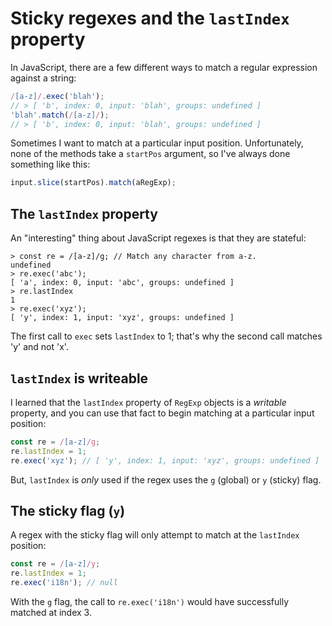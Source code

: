 # Sticky regexes and the `lastIndex` property

In JavaScript, there are a few different ways to match a regular expression against a string:

```javascript
/[a-z]/.exec('blah');
// > [ 'b', index: 0, input: 'blah', groups: undefined ]
'blah'.match(/[a-z]/);
// > [ 'b', index: 0, input: 'blah', groups: undefined ]
```

Sometimes I want to match at a particular input position. Unfortunately, none of the methods take a `startPos` argument, so I've always done something like this:

```javascript
input.slice(startPos).match(aRegExp);
```

## The `lastIndex` property

An "interesting" thing about JavaScript regexes is that they are stateful:

```
> const re = /[a-z]/g; // Match any character from a-z.
undefined
> re.exec('abc');
[ 'a', index: 0, input: 'abc', groups: undefined ]
> re.lastIndex
1
> re.exec('xyz');
[ 'y', index: 1, input: 'xyz', groups: undefined ]
```

The first call to `exec` sets `lastIndex` to 1; that's why the second call matches 'y' and not 'x'.

## `lastIndex` is writeable

I learned that the  `lastIndex` property of `RegExp` objects is a _writable_ property, and you can use that fact to begin matching at a particular input position:

```javascript
const re = /[a-z]/g;
re.lastIndex = 1;
re.exec('xyz'); // [ 'y', index: 1, input: 'xyz', groups: undefined ]
```

But, `lastIndex` is _only_ used if the regex uses the `g` (global) or `y` (sticky) flag.

## The sticky flag (`y`)

A regex with the sticky flag will only attempt to match at the `lastIndex` position:

```javascript
const re = /[a-z]/y;
re.lastIndex = 1;
re.exec('i18n'); // null
```

With the `g` flag, the call to `re.exec('i18n')` would have successfully matched at index 3.
